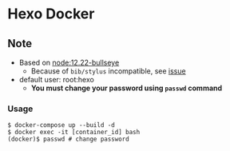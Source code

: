 # Hexo Docker

## Note
- Based on [node:12.22-bullseye](https://hub.docker.com/_/node)
    - Because of `bib/stylus` incompatible, see [issue](https://github.com/nodejs/node/issues/32987)
- default user: root:hexo
    - **You must change your password using `passwd` command**

### Usage
```
$ docker-compose up --build -d
$ docker exec -it [container_id] bash
(docker)$ passwd # change password
```
